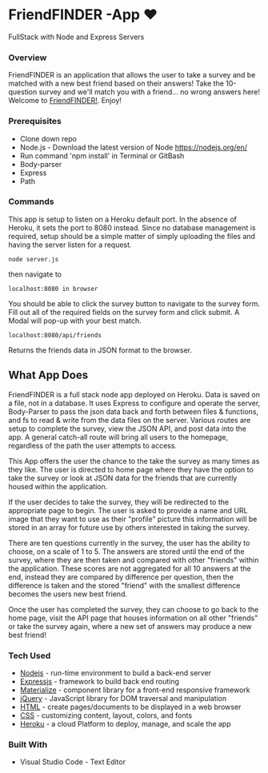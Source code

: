 # FriendFINDER -App **:heart:**
FullStack with Node and Express Servers


### Overview
FriendFINDER is an application that allows the user to take a survey and be matched with a new best friend based on their answers! Take the 10-question survey and we'll match you with a friend... no wrong answers here!
Welcome to [FriendFINDER!](https://gtcbc-friendfinder.herokuapp.com/). Enjoy!


### Prerequisites

- Clone down repo
- Node.js - Download the latest version of Node https://nodejs.org/en/
- Run command 'npm install' in Terminal or GitBash
- Body-parser
- Express
- Path


### Commands

This app is setup to listen on a Heroku default port. In the absence of Heroku, it sets the port to 8080 instead. Since no database management is required, setup should be a simple matter of simply uploading the files and having the server listen for a request.	
```
node server.js
```
then navigate to 
```
localhost:8080 in browser
```
You should be able to click the survey button to navigate to the survey form.  Fill out all of the required fields on the survey form and click submit.  A Modal will pop-up with your best match.
```
localhost:8080/api/friends
```
Returns the friends data in JSON format to the browser.


## What App Does

FriendFINDER is a full stack node app deployed on Heroku. Data is saved on a file, not in a database. It uses Express to configure and operate the server, Body-Parser to pass the json data back and forth between files & functions, and fs to read & write from the data files on the server. Various routes are setup to complete the survey, view the JSON API, and post data into the app. A general catch-all route will bring all users to the homepage, regardless of the path the user attempts to access.

This App offers the user the chance to the take the survey as many times as they like. The user is directed to home page where they have the option to take the survey or look at JSON data for the friends that are currently housed within the application. 

If the user decides to take the survey, they will be redirected to the appropriate page to begin. The user is asked to provide a name and URL image that they want to use as their "profile" picture this information will be stored in an array for future use by others interested in taking the survey.

There are ten questions currently in the survey, the user has the ability to choose, on a scale of 1 to 5. The answers are stored until the end of the survey, where they are then taken and compared with other "friends" within the application. These scores are not aggregated for all 10 answers at the end, instead they are compared by difference per question, then the difference is taken and the stored "friend" with the smallest difference becomes the users new best friend.

Once the user has completed the survey, they can choose to go back to the home page, visit the API page that houses information on all other "friends" or take the survey again, where a new set of answers may produce a new best friend!


### Tech Used

* [Nodejs](https://nodejs.org/en/) - run-time environment to build a back-end server
* [Expressjs](https://expressjs.com/) - framework to build back end routing 
* [Materialize](https://materializecss.com/) - component library for a front-end responsive framework
* [jQuery](https://jquery.com/) - JavaScript library for DOM traversal and manipulation
* [HTML](https://html.com/) - create pages/documents to be displayed in a web browser
* [CSS](https://www.w3schools.com/Css/css_intro.asp) - customizing content, layout, colors, and fonts
* [Heroku](https://html.com/) - a cloud Platform to deploy, manage, and scale the app


### Built With
- Visual Studio Code - Text Editor

